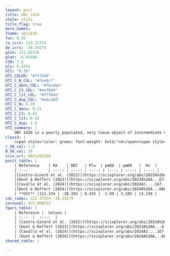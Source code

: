 ```yaml
---
layout: post
title: UBC 1428
style: style
title_flag: true
more_names: 
fname: ubc1428
fov: 0.26
ra_icrs: 113.37374
de_icrs: -38.39279
glon: 251.66336
glat: -8.95408
r50: 7.8
plx: 0.4354
UTI: "0.39"
UTI_COLOR: "#fff2d5"
UTI_C_N_COL: "#fee0c7"
UTI_C_dens_COL: "#fbcebe"
UTI_C_C3_COL: "#eef8d4"
UTI_C_lit_COL: "#fff6da"
UTI_C_dup_COL: "#a6cab9"
UTI_C_N: 0.29
UTI_C_dens: 0.21
UTI_C_C3: 0.62
UTI_C_lit: 0.42
UTI_C_dup: 1.0
UTI_summary: |
    UBC 1428 is a poorly populated, very loose object of intermediate C3 quality. It was recently reported in the literature.
class3: |
    <span style="color: green; font-weight: bold;">A</span><span style="color: red; font-weight: bold;">C</span>
r_50_val: 7.8
N_50_val: 29
scix_url: UBC%201428
posit_table: |
    | Reference    | RA    | DEC   | Plx  | pmRA  | pmDE   |  Rv  |
    | :---         | :---: | :---: | :---: | :---: | :---: | :---: |
    |[Castro-Ginard et al. (2022)](https://scixplorer.org/abs/2022A%26A...661A.118C) | 113.35 | -38.4 | 0.43 | -1.98 | 3.21 | -- |
    |[Hunt & Reffert (2023)](https://scixplorer.org/abs/2023A%26A...673A.114H) | 113.409 | -38.385 | 0.435 | -1.986 | 3.218 | 13.244 |
    |[Cavallo et al. (2024)](https://scixplorer.org/abs/2024AJ....167...12C) | 113.35 | -38.411 | 0.435 | -- | -- | -- |
    |[Hunt & Reffert (2024)](https://scixplorer.org/abs/2024A%26A...686A..42H) | 113.409 | -38.385 | 0.435 | -1.986 | 3.218 | 13.244 |
    | **UCC** |113.374 | -38.393 | 0.435 | -1.99 | 3.185 | 13.239 | 
cds_radec: 113.37374,-38.39279
carousel: UCC_HUNT23
fpars_table: |
    | Reference |  Values |
    | :---  |  :---:  |
    | [Castro-Ginard et al. (2022)](https://scixplorer.org/abs/2022A%26A...661A.118C) | `AV=0.825, Dist=2464, logAge=8.234` |
    | [Hunt & Reffert (2023)](https://scixplorer.org/abs/2023A%26A...673A.114H) | `AV50=0.933, diffAV50=1.079, MOD50=11.703, logAge50=8.499` |
    | [Cavallo et al. (2024)](https://scixplorer.org/abs/2024AJ....167...12C) | `AV50=1.57, dMod50=11.78, logAge50=8.66, [Fe/H]50=0.01` |
    | [Hunt & Reffert (2024)](https://scixplorer.org/abs/2024A%26A...686A..42H) | `MassJ=98.4233` |
shared_table: |
    
---
```

